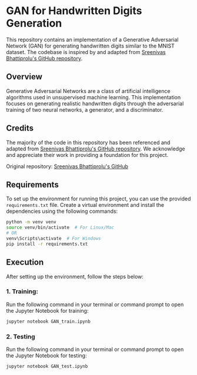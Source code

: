 # GAN for Handwritten Digits Generation

This repository contains an implementation of a Generative Adversarial Network (GAN) for generating handwritten digits similar to the MNIST dataset. The codebase is inspired by and adapted from [Sreenivas Bhattiprolu's GitHub repository](https://github.com/bnsreenu/python_for_microscopists/blob/master/125_126_GAN_predict_mnist.py).

## Overview

Generative Adversarial Networks are a class of artificial intelligence algorithms used in unsupervised machine learning. This implementation focuses on generating realistic handwritten digits through the adversarial training of two neural networks, a generator, and a discriminator.

## Credits

The majority of the code in this repository has been referenced and adapted from [Sreenivas Bhattiprolu's GitHub repository](https://github.com/bnsreenu/python_for_microscopists/blob/master/125_126_GAN_predict_mnist.py). We acknowledge and appreciate their work in providing a foundation for this project.

Original repository: [Sreenivas Bhattiprolu's GitHub](https://github.com/bnsreenu/python_for_microscopists)

## Requirements

To set up the environment for running this project, you can use the provided `requirements.txt` file. Create a virtual environment and install the dependencies using the following commands:

```bash
python -m venv venv
source venv/bin/activate  # For Linux/Mac
# OR
venv\Scripts\activate  # For Windows
pip install -r requirements.txt
```

## Execution

After setting up the environment, follow the steps below:

### 1. Training:

Run the following command in your terminal or command prompt to open the Jupyter Notebook for training:

```bash
jupyter notebook GAN_train.ipynb
```
### 2. Testing

Run the following command in your terminal or command prompt to open the Jupyter Notebook for testing:

```bash
jupyter notebook GAN_test.ipynb
```